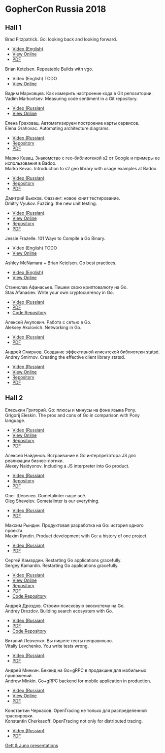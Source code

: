 # GopherCon Russia 2018

## Hall 1

Brad Fitzpatrick. Go: looking back and looking forward.
  - [Video (English)](https://www.youtube.com/watch?v=ZCB-g2B4Y5A)
  - [View Online](https://docs.google.com/presentation/d/1DmyTABhGLvN0m2uHktvkP_uXop6-Xy5HPNovjDKJ83g/edit)
  - [PDF](https://github.com/GopherConRu/talks/blob/master/2018/Go%20-%20looking%20back%20and%20looking%20forward%20-%20Brad%20Fitzpatrick.pdf)

Brian Ketelsen. Repeatable Builds with vgo.
  - Video (English) TODO
  - [View Online](https://talks.bjk.fyi/bketelsen/gcru18-vgo?WT.mc_id=techsummitdc-twitter-brketels/)

Вадим Марковцев. Как измерить настроение кода в Git репозитории.<br/>
Vadim Markovtsev. Measuring code sentiment in a Git repository.
  - [Video (Russian)](https://www.youtube.com/watch?v=Vtm01cLWnAo)
  - [View Online](http://vmarkovtsev.github.io/gophercon-2018-moscow/#cover)

Елена Граховац. Автоматизируем построение карты сервисов.<br/>
Elena Grahovac. Automating architecture diagrams.
  - [Video (Russian)](https://www.youtube.com/watch?v=HK2dU26Fsto)
  - [Repository](https://github.com/rumyantseva/gophercon-ru-2018)
  - [PDF](https://github.com/GopherConRu/talks/blob/master/2018/Automating%20architecture%20diagrams%20-%20Elena%20Grahovac.pdf)

Марко Кевац. Знакомство с гео-библиотекой s2 от Google и примеры ее использования в Badoo.<br/>
Marko Kevac. Introduction to s2 geo library with usage examples at Badoo.
  - [Video (Russian)](https://www.youtube.com/watch?v=LHQN8lWPLw8)
  - [Repository](https://github.com/mkevac/gophercon-russia-2018)
  - [PDF](https://github.com/GopherConRu/talks/blob/master/2018/Introduction%20to%20s2%20geo%20library%20with%20usage%20examples%20at%20Badoo%20-%20Marko%20Kevac.pdf)

Дмитрий Вьюков. Фаззинг: новое юнит тестирование.<br/>
Dmitry Vyukov. Fuzzing: the new unit testing.
  - [Video (Russian)](https://www.youtube.com/watch?v=EJVp13f_aIs)
  - [View Online](https://talks.godoc.org/github.com/dvyukov/go-fuzz/slides/fuzzing.slide)
  - [Repository](https://github.com/dvyukov/go-fuzz/tree/master/slides)
  - [PDF](https://github.com/GopherConRu/talks/blob/master/2018/Fuzzing%20-%20the%20new%20unit%20testing%20-%20Dmitry%20Vyukov.pdf)

Jessie Frazelle. 101 Ways to Compile a Go Binary.
  - Video (English) TODO
  - [View Online](https://docs.google.com/presentation/d/1GPb_fGBvKBmsErmusfPGrt6px__Elj6JPwP_cLskjXk/edit)

Ashley McNamara + Brian Ketelsen. Go best practices.
  - [Video (English)](https://www.youtube.com/watch?v=MzTcsI6tn-0)
  - [View Online](https://talks.bjk.fyi/bketelsen/gcru18-best/)

Станислав Афанасьев. Пишем свою криптовалюту на Go.<br/>
Stas Afanasiev. Write your own cryptocurrency in Go.
  - [Video (Russian)](https://www.youtube.com/watch?v=72y2vFPpqHg)
  - [PDF](https://github.com/GopherConRu/talks/blob/master/2018/Write%20your%20own%20cryptocurrency%20in%20Go%20-%20Stas%20Afanasiev.pdf)
  - [Code Repository](https://github.com/superstas/gcoin)

Алексей Акулович. Работа с сетью в Go.<br/>
Aleksey Akulovich. Networking in Go.
  - [Video (Russian)](https://www.youtube.com/watch?v=p1ILhiq5Clw)
  - [PDF](https://github.com/GopherConRu/talks/blob/master/2018/Networking%20in%20Go%20-%20Aleksey%20Akulovich.pdf)

Андрей Смирнов. Создание эффективной клиентской библиотеки statsd.<br/>
Andrey Smirnov. Creating the effective client library statsd.
  - [Video (Russian)](https://www.youtube.com/watch?v=OBHK6YjIS1U)
  - [View Online](https://talks.godoc.org/github.com/smira/gopherconru2018/go-statsd.slide)
  - [Repository](https://github.com/smira/gopherconru2018)
  - [PDF](https://github.com/GopherConRu/talks/blob/master/2018/Creating%20the%20effective%20client%20library%20statsd%20-%20Andrey%20Smirnov.pdf)


## Hall 2

Елеськин Григорий. Go: плюсы и минусы на фоне языка Pony.<br/>
Grigorij Eleskin. The pros and cons of Go in comparison with Pony language.
  - [Video (Russian)](https://www.youtube.com/watch?v=UQAFOYyUBfE)
  - [View Online](https://talks.godoc.org/github.com/Nyarum/gopherconru-2018-talk/gophercon.slide)
  - [Repository](https://github.com/Nyarum/gopherconru-2018-talk)
  - [PDF](https://github.com/GopherConRu/talks/blob/master/2018/The%20pros%20and%20cons%20of%20Go%20in%20comparison%20with%20Pony%20language%20-%20Grigorij%20Eleskin.pdf)

Алексей Найденов. Встраивание в Go интерпретатора JS для реализации бизнес-логики.<br/>
Alexey Naidyonov. Including a JS interpreter into Go product.
  - [Video (Russian)](https://www.youtube.com/watch?v=Jr9eWm8hbKE)
  - [Repository](https://github.com/growler/gophercon-russia-2018-talk)
  - [PDF](https://github.com/GopherConRu/talks/blob/master/2018/Including%20a%20JS%20interpreter%20into%20Go%20product%20-%20Alexey%20Naidyonov.pdf)

Олег Шевелев. Gometalinter наше всё.<br/>
Oleg Shevelev. Gometalinter is our everything.
  - [Video (Russian)](https://www.youtube.com/watch?v=EoQZ1lcZWGM)
  - [PDF](https://github.com/GopherConRu/talks/blob/master/2018/Gometalinter%20is%20our%20everything%20-%20Oleg%20Shevelev.pdf)

Максим Рындин. Продуктовая разработка на Go: история одного проекта.<br/>
Maxim Ryndin. Product development with Go: a history of one project.
  - [Video (Russian)](https://www.youtube.com/watch?v=ppnnuDotxZM)
  - [PDF](https://github.com/GopherConRu/talks/blob/master/2018/Product%20development%20with%20Go%20-%20a%20history%20of%20one%20project%20-%20Maxim%20Ryndin.pdf)

Сергей Камардин. Restarting Go applications gracefully.<br/>
Sergey Kamardin. Restarting Go applications gracefully.
  - [Video (Russian)](https://www.youtube.com/watch?v=1v3RilVOTKM)
  - [View Online](https://talks.godoc.org/github.com/gobwas/gracefultalk/graceful.slide)
  - [Repository](https://github.com/gobwas/gracefultalk)
  - [PDF](https://github.com/GopherConRu/talks/blob/master/2018/Restarting%20Go%20applications%20gracefully%20-%20Sergey%20Kamardin.pdf)
  - [Code Repository](https://github.com/gobwas/graceful)

Андрей Дроздов. Строим поисковую экосистему на Go.<br/>
Andrey Drozdov. Building search ecosystem with Go.
  - [Video (Russian)](https://www.youtube.com/watch?v=gHrcCcZLm-c)
  - [PDF](https://github.com/GopherConRu/talks/blob/master/2018/Building%20search%20ecosystem%20with%20Go%20-%20Andrey%20Drozdov.pdf)
  - [Code Repository](https://github.com/Sulverus/gophercon)

Виталий Левченко. Вы пишете тесты неправильно.<br/>
Vitaliy Levchenko. You write tests wrong.
  - [Video (Russian)](https://www.youtube.com/watch?v=tXB08ovgEWI)
  - [PDF](https://github.com/GopherConRu/talks/blob/master/2018/You%20write%20tests%20wrong%20-%20Vitaliy%20Levchenko.pdf)

Андрей Минкин. Бекенд на Go+gRPC в продакшне для мобильных приложений.<br/>
Andrew Minkin. Go+gRPC backend for mobile application in production.
  - [Video (Russian)](https://www.youtube.com/watch?v=Sg89t3chSZM)
  - [View Online](https://www.slideshare.net/maddevs/grpc-91167163)
  - [PDF](https://github.com/GopherConRu/talks/blob/master/2018/Go%20gRPC%20backend%20for%20mobile%20application%20in%20production%20-%20Andrew%20Minkin.pdf)

Константин Черкасов. OpenTracing не только для распределенной трассировки.<br/>
Konstantin Cherkasoff. OpenTracing not only for distributed tracing.
  - [Video (Russian)](https://www.youtube.com/watch?v=nHgfJ943z2I)
  - [PDF](https://github.com/GopherConRu/talks/blob/master/2018/OpenTracing%20not%20only%20for%20distributed%20tracing%20-%20Konstantin%20Cherkasoff.pdf)

[Gett & Juno presentations](https://github.com/gettaxi/go-talks)
